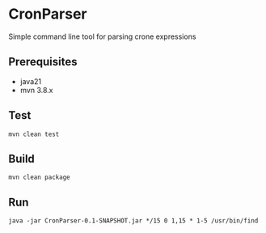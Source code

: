 # CronParser
 Simple command line tool for parsing crone expressions
## Prerequisites
* java21
* mvn 3.8.x
## Test
`mvn clean test`
## Build 
`mvn clean package`
## Run
`java -jar CronParser-0.1-SNAPSHOT.jar */15 0 1,15 * 1-5 /usr/bin/find`